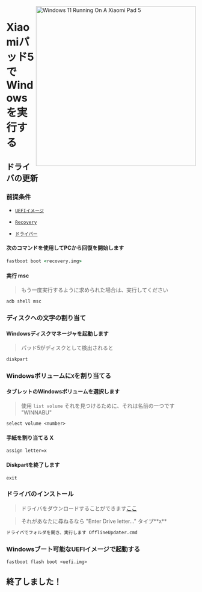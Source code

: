 <img align="right" src="https://raw.githubusercontent.com/erdilS/Port-Windows-11-Xiaomi-Pad-5/main/nabu.png" width="425" alt="Windows 11 Running On A Xiaomi Pad 5">


# Xiaomiパッド5でWindowsを実行する

## ドライバの更新

### 前提条件


- [```UEFIイメージ```](https://github.com/erdilS/Port-Windows-11-Xiaomi-Pad-5/releases/download/UEFI/uefi-v3.img)

- [```Recovery```](../../../../releases/tag/1.0)

- [```ドライバー```](https://github.com/map220v/MiPad5-Drivers/releases/latest)

#### 次のコマンドを使用してPCから回復を開始します

```cmd
fastboot boot <recovery.img>
```


#### 実行 msc
> もう一度実行するように求められた場合は、実行してください
```cmd
adb shell msc
```

### ディスクへの文字の割り当て

#### Windowsディスクマネージャを起動します

> パッド5がディスクとして検出されると

```cmd
diskpart
```


### Windowsボリュームに`X`を割り当てる

#### タブレットのWindowsボリュームを選択します
> 使用 `list volume` それを見つけるために、それは名前の一つです "WINNABU"

```diskpart
select volume <number>
```

#### 手紙を割り当てる X
```diskpart
assign letter=x
```

#### Diskpartを終了します
```diskpart
exit
```


### ドライバのインストール

> ドライバをダウンロードすることができます[ここ](https://github.com/map220v/MiPad5-Drivers/releases/latest)

> それがあなたに尋ねるなら "Enter Drive letter..." タイプ**`X`**
```cmd
ドライバでフォルダを開き、実行します OfflineUpdater.cmd
```


### Windowsブート可能なUEFIイメージで起動する

```
fastboot flash boot <uefi.img>
```

## 終了しました！
